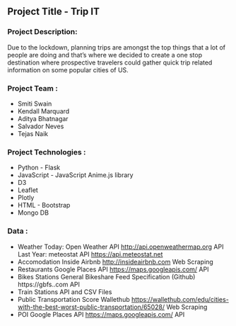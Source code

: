 ## Project Title - Trip IT

### Project Description:
Due to the lockdown, planning trips are amongst the top things that a lot of people are doing and that’s where we decided to create a one stop destination where prospective travelers could gather quick trip related information on some popular cities of US.

### Project Team :
- Smiti Swain
- Kendall Marquard
- Aditya Bhatnagar
- Salvador Neves
- Tejas Naik

### Project Technologies :
- Python - Flask
- JavaScript - JavaScript Anime.js library
- D3
- Leaflet
- Plotly
- HTML - Bootstrap
- Mongo DB

### Data :

- Weather Today: Open Weather API http://api.openweathermap.org API Last Year: meteostat API https://api.meteostat.net
- Accomodation Inside Airbnb http://insideairbnb.com Web Scraping
- Restaurants Google Places API https://maps.googleapis.com/ API
- Bikes Stations General Bikeshare Feed Specification (Github) https://gbfs..com API
- Train Stations API and CSV Files
- Public Transportation Score Wallethub https://wallethub.com/edu/cities-with-the-best-worst-public-transportation/65028/ Web Scraping
- POI Google Places API https://maps.googleapis.com/ API
